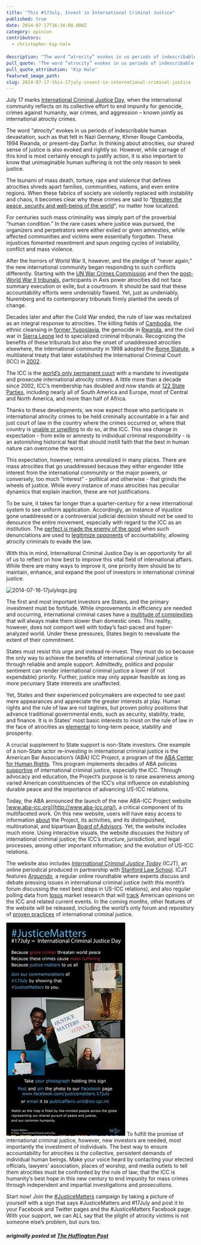 ```yaml
---
title: "This #17July, Invest in International Criminal Justice"
published: true
date: 2014-07-17T16:34:00.000Z
category: opinion
contributors:
  - christopher-kip-hale

description: "The word “atrocity” evokes in us periods of indescribable human devastation, such as that felt in Nazi Germany, Khmer Rouge Cambodia, 1994 Rwanda, or present-day Darfur."
pull_quote: "The word “atrocity” evokes in us periods of indescribable human devastation, such as that felt in Nazi Germany, Khmer Rouge Cambodia, 1994 Rwanda, or present-day Darfur."
pull_quote_attribution: "Kip Hale"
featured_image_path:
slug: 2014-07-17-this-17july-invest-in-international-criminal-justice
---
```


July 17 marks [International Criminal Justice Day](http://www.icc-cpi.int/en_menus/icc/press%20and%20media/press%20releases/pages/pr1018.aspx), when the international community reflects on its collective effort to end impunity for genocide, crimes against humanity, war crimes, and aggression – known jointly as international atrocity crimes.

The word “atrocity” evokes in us periods of indescribable human devastation, such as that felt in Nazi Germany, Khmer Rouge Cambodia, 1994 Rwanda, or present-day Darfur. In thinking about atrocities, our shared sense of justice is also evoked and rightly so. However, while carnage of this kind is most certainly enough to justify action, it is also important to know that unimaginable human suffering is not the only reason to seek justice.

The tsunami of mass death, torture, rape and violence that defines atrocities shreds apart families, communities, nations, and even entire regions. When these fabrics of society are violently replaced with instability and chaos, it becomes clear why these crimes are said to “[threaten the peace, security and well-being of the world](http://www.icc-cpi.int/iccdocs/asp_docs/Resolutions/RC-Decl.1-ENG.pdf)”, no matter how localized.

For centuries such mass criminality was simply part of the proverbial “human condition.” In the rare cases where justice was pursued, the organizers and perpetrators were either exiled or given amnesties, while affected communities and victims were essentially forgotten. These injustices fomented resentment and spun ongoing cycles of instability, conflict and mass violence.

After the horrors of World War II, however, and the pledge of “never again,” the new international community began responding to such conflicts differently. Starting with the [UN War Crimes Commission](http://www.unwcc.org/) and then the [post-World War II tribunals](https://history.state.gov/milestones/1945-1952/nuremberg), participants in Axis power atrocities did not face summary execution or exile, but a courtroom. It should be said that these accountability efforts were undeniably flawed. Yet, just as undeniably, Nuremberg and its contemporary tribunals firmly planted the seeds of change.

Decades later and after the Cold War ended, the rule of law was revitalized as an integral response to atrocities. The killing fields of [Cambodia](http://www.eccc.gov.kh/en), the ethnic cleansing in [former Yugoslavia](http://www.icty.org/), the genocide in [Rwanda](http://www.unictr.org/), and the civil war in [Sierra Leone](http://www.rscsl.org/) led to specialized criminal tribunals. Recognizing the benefits of these tribunals but also the onset of unaddressed atrocities elsewhere, the international community in 1998 adopted the [Rome Statute](http://legal.un.org/icc/statute/romefra.htm), a multilateral treaty that later established the International Criminal Court (ICC) in [2002](http://www.icc-cpi.int/iccdocs/PIDS/TL/timeline.html).

The ICC is the [world’s only permanent court](http://www.icc-cpi.int/EN_Menus/icc/Pages/default.aspx) with a mandate to investigate and prosecute international atrocity crimes. A little more than a decade since 2002, ICC’s membership has doubled and now stands at [122 State Parties](http://www.icc-cpi.int/en_menus/asp/states%20parties/Pages/the%20states%20parties%20to%20the%20rome%20statute.aspx), including nearly all of South America and Europe, most of Central and North America, and more than half of Africa.

Thanks to these developments, we now expect those who participate in international atrocity crimes to be held criminally accountable in a fair and just court of law in the country where the crimes occurred or, where that country is [unable or unwilling](http://www.icc-cpi.int/en_menus/icc/about%20the%20court/icc%20at%20a%20glance/Pages/icc%20at%20a%20glance.aspx) to do so, at the ICC. This sea change in expectation - from exile or amnesty to individual criminal responsibility - is an astonishing historical feat that should instill faith that the best in human nature can overcome the worst.

This expectation, however, remains unrealized in many places. There are mass atrocities that go unaddressed because they either engender little interest from the international community or the major powers, or conversely, too much “interest” - political and otherwise - that grinds the wheels of justice. While every instance of mass atrocities has peculiar dynamics that explain inaction, these are not justifications.

To be sure, it takes far longer than a quarter-century for a new international system to see uniform application. Accordingly, an instance of injustice gone unaddressed or a controversial judicial decision should not be used to denounce the entire movement, especially with regard to the ICC as an institution. The [perfect is made the enemy of the good](http://blogs.lse.ac.uk/mec/2014/03/12/justice-impossible-the-icc-and-syria/) when such denunciations are used to [legitimize opponents](http://www.globalpost.com/dispatch/news/regions/africa/kenya/140325/how-kenya-beat-the-international-criminal-court) of accountability, allowing atrocity criminals to evade the law.

With this in mind, International Criminal Justice Day is an opportunity for all of us to reflect on how best to improve this vital field of international affairs. While there are many ways to improve it, one priority item should be to maintain, enhance, and expand the pool of investors in international criminal justice.

![2014-07-16-17julylogo.jpg](http://images.huffingtonpost.com/2014-07-16-17julylogo-thumb.jpg)

The first and most important investors are States, and the primary investment must be fortitude. While improvements in efficiency are needed and occurring, international criminal cases have a [multitude of complexities](http://opiniojuris.org/2014/01/27/guest-post-ford-complexity-efficiency-international-criminal-courts/) that will always make them slower than domestic ones. This reality, however, does not comport well with today’s fast-paced and hyper-analyzed world. Under these pressures, States begin to reevaluate the extent of their commitment.

States must resist this urge and instead re-invest. They must do so because the only way to achieve the benefits of international criminal justice is through reliable and ample support. Admittedly, politics and popular sentiment can render international criminal justice a lower (if not expendable) priority. Further, justice may only appear feasible as long as more pecuniary State interests are unaffected.

Yet, States and their experienced policymakers are expected to see past mere appearances and appreciate the greater interests at play. Human rights and the rule of law are not taglines, but proven policy positions that advance traditional governmental ends, such as security, stability, trade, and finance. It is in States’ most basic interests to insist on the rule of law in the face of atrocities as [elemental](http://www.washingtonpost.com/entertainment/books/kathryn-sikkinks-the-justice-cascade-how-human-rights-prosecutions-are-changing-world-politics/2011/08/22/gIQAxk7M4L_story.html) to long-term peace, stability and prosperity.

A crucial supplement to State support is non-State investors. One example of a non-State actor re-investing in international criminal justice is the American Bar Association’s (ABA) ICC Project, a program of the [ABA Center for Human Rights](http://www.americanbar.org/groups/human_rights.html). This program implements decades of ABA policies [supportive](http://www.americanbar.org/news/abanews/aba-news-archives/2014/07/international_crimin.html) of international criminal justice, especially the ICC. Through advocacy and education, the Project’s purpose is to raise awareness among varied American constituencies of the ICC’s vital influence on establishing durable peace and the importance of advancing US-ICC relations.

Today, the ABA announced the launch of the new ABA-ICC Project website [www.aba-icc.org](http://www.aba-icc.org/), a critical component of its multifaceted work. On this new website, users will have easy access to information [about](http://www.aba-icc.org/the-aba-icc-project/about-the-project/) the Project, its activities, and its distinguished, multinational, and bipartisan [Board of Advisors](http://www.aba-icc.org/the-aba-icc-project/board-of-advisors/). Yet, the website includes much more. Using interactive visuals, the website discusses the history of international criminal justice; the ICC’s structure, jurisdiction, and legal processes, among other important information; and the evolution of US-ICC relations.

The website also includes _[International Criminal Justice Today](http://www.aba-icc.org/international-criminal-justice-today/)_ (ICJT), an online periodical produced in partnership with [Stanford Law School](https://www.law.stanford.edu/organizations/programs-and-centers/stanford-program-in-international-and-comparative-law). ICJT features _[Arguendo](http://www.aba-icc.org/arguendo/)_, a regular online roundtable where experts discuss and debate pressing issues in international criminal justice (with this month’s forum discussing the next best steps in US-ICC relations), and also regular polling data from [Ipsos](http://www.ipsos.com/) market research that will [track](http://www.aba-icc.org/ipsos/) American opinions on the ICC and related current events. In the coming months, other features of the website will be released, including the world’s only forum and repository of [proven practices](http://www.aba-icc.org/the-aba-icc-project/proven-practices/) of international criminal justice.

![2014-07-16-pr1018webEn.jpg](/assets/img/2014-07-16-pr1018webEn-thumb.jpg) To fulfill the promise of international criminal justice, however, new investors are needed, most importantly the investment of individuals. The best way to ensure accountability for atrocities is the collective, persistent demands of individual human beings. Make your voice heard by contacting your elected officials, lawyers’ association, places of worship, and media outlets to tell them atrocities must be confronted by the rule of law; that the ICC is humanity’s best hope in this new century to end impunity for mass crimes through independent and impartial investigations and prosecutions.

Start now! Join the [#JusticeMatters](http://www.icc-cpi.int/en_menus/icc/press%20and%20media/press%20releases/pages/pr1018.aspx) campaign by taking a picture of yourself with a sign that says #JusticeMatters and #17July and post it to your Facebook and Twitter pages and the #JusticeMatters Facebook page. With your support, we can ALL say that the plight of atrocity victims is not someone else’s problem, but ours too.

##### originally posted at [The Huffington Post](http://www.huffingtonpost.com/kip-hale/invest-in-international-criminal-justice_b_5590013.html)
